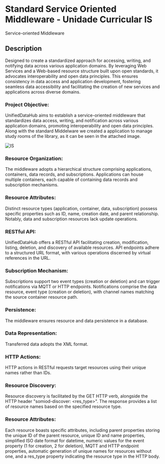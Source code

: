# Standard Service Oriented Middleware - Unidade Curricular IS 

Service-oriented Middleware

## Description

Designed to create a standardized approach for accessing, writing, and notifying data across various application domains. By leveraging Web Services and a Web-based resource structure built upon open standards, it advocates interoperability and open data principles. This ensures consistency in data access and application development, fostering seamless data accessibility and facilitating the creation of new services and applications across diverse domains.

### Project Objective:
UnifiedDataHub aims to establish a service-oriented middleware that standardizes data access, writing, and notification across various application domains, promoting interoperability and open data principles.
Along with the standard Middelware we created a application to manage study rooms of the library, as it can be seen in the attached image.

![IS](https://github.com/Bruno13f/SOMiddleware-ProjetoIS/assets/122650083/0b64eb64-67cd-4ac8-9726-6ec54bd86c1a)

### Resource Organization:
The middleware adopts a hierarchical structure comprising applications, containers, data records, and subscriptions. Applications can house multiple containers, each capable of containing data records and subscription mechanisms.

### Resource Attributes:
Distinct resource types (application, container, data, subscription) possess specific properties such as ID, name, creation date, and parent relationship. Notably, data and subscription resources lack update operations.

### RESTful API:
UnifiedDataHub offers a RESTful API facilitating creation, modification, listing, deletion, and discovery of available resources. API endpoints adhere to a structured URL format, with various operations discerned by virtual references in the URL.

### Subscription Mechanism:
Subscriptions support two event types (creation or deletion) and can trigger notifications via MQTT or HTTP endpoints. Notifications comprise the data resource, event type (creation or deletion), with channel names matching the source container resource path.

### Persistence:
The middleware ensures resource and data persistence in a database.

### Data Representation:
Transferred data adopts the XML format.

### HTTP Actions:
HTTP actions in RESTful requests target resources using their unique names rather than IDs.

### Resource Discovery:
Resource discovery is facilitated by the GET HTTP verb, alongside the HTTP header "somiod-discover: <res_type>". The response provides a list of resource names based on the specified resource type.

### Resource Attributes:
Each resource boasts specific attributes, including parent properties storing the unique ID of the parent resource, unique ID and name properties, simplified ISO date format for datetime, numeric values for the event property (1 for creation, 2 for deletion), MQTT and HTTP endpoint properties, automatic generation of unique names for resources without one, and a res_type property indicating the resource type in the HTTP body.
